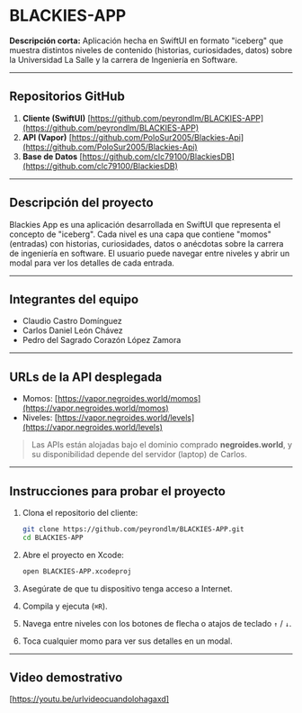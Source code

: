 # BLACKIES-APP

**Descripción corta:**
Aplicación hecha en SwiftUI en formato "iceberg" que muestra distintos niveles de contenido (historias, curiosidades, datos) sobre la Universidad La Salle y la carrera de Ingeniería en Software.

---

## Repositorios GitHub

1. **Cliente (SwiftUI)**
   [https://github.com/peyrondlm/BLACKIES-APP](https://github.com/peyrondlm/BLACKIES-APP)
2. **API (Vapor)**
   [https://github.com/PoloSur2005/Blackies-Api](https://github.com/PoloSur2005/Blackies-Api)
3. **Base de Datos**
   [https://github.com/clc79100/BlackiesDB](https://github.com/clc79100/BlackiesDB)

---

## Descripción del proyecto

Blackies App es una aplicación desarrollada en SwiftUI que representa el concepto de "iceberg". Cada nivel es una capa que contiene "momos" (entradas) con historias, curiosidades, datos o anécdotas sobre la carrera de ingeniería en software. El usuario puede navegar entre niveles y abrir un modal para ver los detalles de cada entrada.

---

## Integrantes del equipo

* Claudio Castro Domínguez
* Carlos Daniel León Chávez
* Pedro del Sagrado Corazón López Zamora

---

## URLs de la API desplegada

* Momos: [https://vapor.negroides.world/momos](https://vapor.negroides.world/momos)
* Niveles: [https://vapor.negroides.world/levels](https://vapor.negroides.world/levels)

> Las APIs están alojadas bajo el dominio comprado **negroides.world**, y su disponibilidad depende del servidor (laptop) de Carlos.

---

## Instrucciones para probar el proyecto

1. Clona el repositorio del cliente:

   ```bash
   git clone https://github.com/peyrondlm/BLACKIES-APP.git
   cd BLACKIES-APP
   ```
2. Abre el proyecto en Xcode:

   ```bash
   open BLACKIES-APP.xcodeproj
   ```
3. Asegúrate de que tu dispositivo tenga acceso a Internet.
4. Compila y ejecuta (`⌘R`).
5. Navega entre niveles con los botones de flecha o atajos de teclado `↑` / `↓`.
6. Toca cualquier momo para ver sus detalles en un modal.

---

## Video demostrativo

[https://youtu.be/urlvideocuandolohagaxd]
